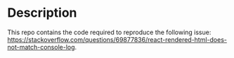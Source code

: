 # Description

This repo contains the code required to reproduce the following issue: https://stackoverflow.com/questions/69877836/react-rendered-html-does-not-match-console-log.